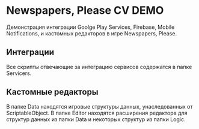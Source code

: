 # Newspapers, Please CV DEMO

Демонстрация интеграции Goolge Play Services, Firebase, Mobile Notifications, и кастомных редакторов в игре Newspapers, Please.

## Интеграции

Все скрипты отвечающие за интеграцию сервисов содержатся в папке Servicers.

## Кастомные редакторы

В папке Data находятся игровые структуры данных, унаследованных от ScriptableObject.
В папке Editor находятся расширения редактора для структур данных из папки Data и некоторых структур из папки Logic.
